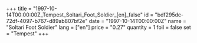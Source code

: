 +++
title = "1997-10-14T00:00:00Z_Tempest_Soltari_Foot_Soldier_[en]_false"
id = "bdf295dc-72df-4097-b767-d89ab807bf2e"
date = "1997-10-14T00:00:00Z"
name = "Soltari Foot Soldier"
lang = ["en"]
price = "0.27"
quantity = 1
foil = false
set = "Tempest"
+++
